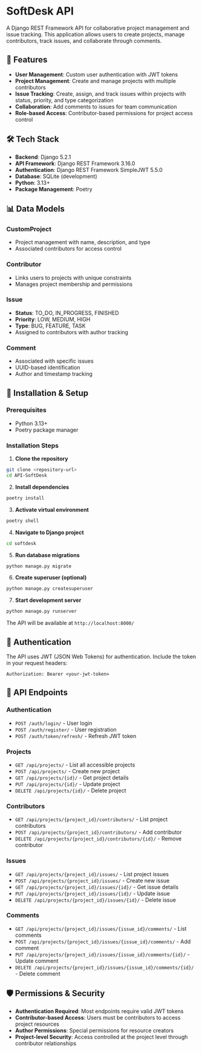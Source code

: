 # SoftDesk API

A Django REST Framework API for collaborative project management and issue tracking. This application allows users to create projects, manage contributors, track issues, and collaborate through comments.

## 🚀 Features

- **User Management**: Custom user authentication with JWT tokens
- **Project Management**: Create and manage projects with multiple contributors
- **Issue Tracking**: Create, assign, and track issues within projects with status, priority, and type categorization
- **Collaboration**: Add comments to issues for team communication
- **Role-based Access**: Contributor-based permissions for project access control

## 🛠️ Tech Stack

- **Backend**: Django 5.2.1
- **API Framework**: Django REST Framework 3.16.0
- **Authentication**: Django REST Framework SimpleJWT 5.5.0
- **Database**: SQLite (development)
- **Python**: 3.13+
- **Package Management**: Poetry

## 📊 Data Models

### CustomProject
- Project management with name, description, and type
- Associated contributors for access control

### Contributor
- Links users to projects with unique constraints
- Manages project membership and permissions

### Issue
- **Status**: TO_DO, IN_PROGRESS, FINISHED
- **Priority**: LOW, MEDIUM, HIGH
- **Type**: BUG, FEATURE, TASK
- Assigned to contributors with author tracking

### Comment
- Associated with specific issues
- UUID-based identification
- Author and timestamp tracking

## 🔧 Installation & Setup

### Prerequisites
- Python 3.13+
- Poetry package manager

### Installation Steps

1. **Clone the repository**
```bash
git clone <repository-url>
cd API-SoftDesk
```

2. **Install dependencies**
```bash
poetry install
```

3. **Activate virtual environment**
```bash
poetry shell
```

4. **Navigate to Django project**
```bash
cd softdesk
```

5. **Run database migrations**
```bash
python manage.py migrate
```

6. **Create superuser (optional)**
```bash
python manage.py createsuperuser
```

7. **Start development server**
```bash
python manage.py runserver
```

The API will be available at `http://localhost:8000/`

## 🔐 Authentication

The API uses JWT (JSON Web Tokens) for authentication. Include the token in your request headers:

```
Authorization: Bearer <your-jwt-token>
```

## 📡 API Endpoints

### Authentication
- `POST /auth/login/` - User login
- `POST /auth/register/` - User registration
- `POST /auth/token/refresh/` - Refresh JWT token

### Projects
- `GET /api/projects/` - List all accessible projects
- `POST /api/projects/` - Create new project
- `GET /api/projects/{id}/` - Get project details
- `PUT /api/projects/{id}/` - Update project
- `DELETE /api/projects/{id}/` - Delete project

### Contributors
- `GET /api/projects/{project_id}/contributors/` - List project contributors
- `POST /api/projects/{project_id}/contributors/` - Add contributor
- `DELETE /api/projects/{project_id}/contributors/{id}/` - Remove contributor

### Issues
- `GET /api/projects/{project_id}/issues/` - List project issues
- `POST /api/projects/{project_id}/issues/` - Create new issue
- `GET /api/projects/{project_id}/issues/{id}/` - Get issue details
- `PUT /api/projects/{project_id}/issues/{id}/` - Update issue
- `DELETE /api/projects/{project_id}/issues/{id}/` - Delete issue

### Comments
- `GET /api/projects/{project_id}/issues/{issue_id}/comments/` - List comments
- `POST /api/projects/{project_id}/issues/{issue_id}/comments/` - Add comment
- `PUT /api/projects/{project_id}/issues/{issue_id}/comments/{id}/` - Update comment
- `DELETE /api/projects/{project_id}/issues/{issue_id}/comments/{id}/` - Delete comment

## 🛡️ Permissions & Security

- **Authentication Required**: Most endpoints require valid JWT tokens
- **Contributor-based Access**: Users must be contributors to access project resources
- **Author Permissions**: Special permissions for resource creators
- **Project-level Security**: Access controlled at the project level through contributor relationships
 
